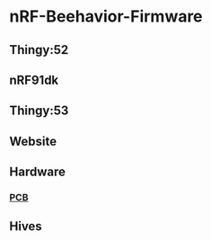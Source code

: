 # nRF-Beehavior-Firmware
## Thingy:52
## nRF91dk
## Thingy:53
## Website
## Hardware
### [PCB](hardware/PCB_Hardware/README.md)
## Hives
